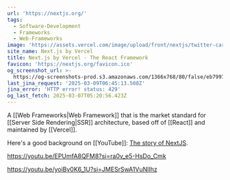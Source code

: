 ```yaml
---
url: 'https://nextjs.org/'
tags:
  - Software-Development
  - Frameworks
  - Web-Frameworks
image: 'https://assets.vercel.com/image/upload/front/nextjs/twitter-card.png'
site_name: Next.js by Vercel
title: Next.js by Vercel - The React Framework
favicon: 'https://nextjs.org/favicon.ico'
og_screenshot_url: >-
  https://og-screenshots-prod.s3.amazonaws.com/1366x768/80/false/eb7997fa534a94dc3d8fee21cb75aa0b430b825be109834e4450033de1bbb555.jpeg
last_jina_request: '2025-03-09T06:45:13.508Z'
jina_error: 'HTTP error! status: 429'
og_last_fetch: 2025-03-07T05:20:56.423Z
---
```



A [[Web Frameworks|Web Framework]] that is the market standard for [[Server Side Rendering|SSR]] architecture, based off of [[React]] and maintained by [[Vercel]]. 

Here's a good background on [[YouTube]]: [The story of NextJS](https://youtu.be/BILxV_vrZO0?si=CMFamcWFfIRH1v1n).

https://youtu.be/EPUmfA8QFM8?si=ra0v_e5-HsDo_Cmk

https://youtu.be/yoiBv0K6_1U?si=JMESrSwA1VuNlIhz
